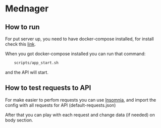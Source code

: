 # Mednager

## How to run

For put server up, you need to have docker-compose installed, for install check this [link](https://docs.docker.com/compose/install/).

When you got docker-compose installed you can run that command:

```bash
    scripts/app_start.sh
```

and the API will start.

## How to test requests to API

For make easier to perfom requests you can use [Insomnia](https://docs.insomnia.rest/insomnia/install/), and import the config with all requests for API (default-requests.json)

After that you can play with each request and change data (if needed) on body section.
